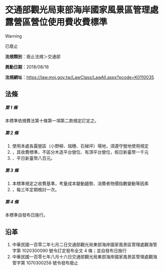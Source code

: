 # 交通部觀光局東部海岸國家風景區管理處露營區營位使用費收費標準


> [!WARNING]
> 已廢止


**法規類別**：廢止法規＞交通部

**異動日期**：2018/08/16  

**法規網址**：https://law.moj.gov.tw/LawClass/LawAll.aspx?pcode=K0110035



## 法條
##### 第 1 條
本標準依規費法第十條第一項第二款規定訂定之。

##### 第 2 條
1. 使用本處各露營區（小野柳、瑞穗、石梯坪）場地，須遵守營地使用規定
1. ，其收費標準，不區分木造平台營位、有頂平台營位，假日新臺幣一千元
1. 、平日新臺幣八百元。

##### 第 3 條
1. 本標準規定之收費基準，考量成本變動趨勢、消費者物價指數變動等因素
1. ，每三年定期檢討一次。

##### 第 4 條
本標準自發布日施行。

## 沿革
1. 中華民國一百零二年七月二日交通部觀光局東部海岸國家風景區管理處觀海管字第 1020300090 號令訂定發布全文 4  條；並自發布日施行
1. 中華民國一百零七年八月十六日交通部觀光局東部海岸國家風景區管理處觀海管字第 1070300258 號令發布廢止
